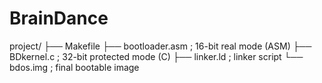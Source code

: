 # BrainDance
project/
├── Makefile
├── bootloader.asm       ; 16-bit real mode (ASM)
├── BDkernel.c           ; 32-bit protected mode (C)
├── linker.ld            ; linker script
└── bdos.img             ; final bootable image
